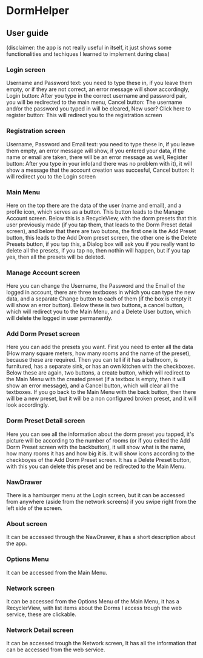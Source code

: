# DormHelper

## User guide

(disclaimer: the app is not really useful in itself, it just shows some functionalities and techiques I learned to implement during class)

### Login screen
Username and Password text: you need to type these in, if you leave them empty, or if they are not correct, an error message will show accordingly,
Login button: After you type in the correct username and password pair, you will be redirected to the main menu,
Cancel button: The username and/or the password you typed in will be cleared,
New user? Click here to register button: This will redirect you to the registration screen

### Registration screen
Username, Password and Email text: you need to type these in, if you leave them empty, an error message will show, if you entered your data, if the name or email are taken, there will be an error message as well,
Register button: After you type in your info(and there was no problem with it), it will show a message that the account creation was succesful,
Cancel button: It will redirect you to the Login screen

### Main Menu
Here on the top there are the data of the user (name and email), and a profile icon, which serves as a button. This button leads to the Manage Account screen. Below this is a RecycleView, with the dorm presets that this user previously made (if you tap them, that leads to the Dorm Preset detail screen), and below that there are two butons, the first one is the Add Preset button, this leads to the Add Drom preset screen, the other one is the Delete Presets button, if you tap this, a Dialog box will ask you if you really want to delete all the presets, if you tap no, then nothin will happen, but if you tap yes, then all the presets will be deleted. 

### Manage Account screen
Here you can change the Username, the Password and the Email of the logged in account, there are three textboxes in which you can type the new data, and a separate Change button to each of them (if the box is empty it will show an error button). Below these is two buttons, a cancel button, which will redirect you to the Main Menu, and a Delete User button, which will delete the logged in user permanently.

### Add Dorm Preset screen
Here you can add the presets you want. First you need to enter all the data (How many square meters, how many rooms and the name of the preset), because these are required. Then you can tell if it has a bathroom, is furnitured, has a separate sink, or has an own kitchen with the checkboxes. Below these are again, two buttons, a create button, which will redirect to the Main Menu with the created preset (if a textbox is empty, then it will show an error message), and a Cancel button, which will clear all the textboxes. If you go back to the Main Menu with the back button, then there will be a new preset, but it will be a non configured broken preset, and it will look accordingly.

### Dorm Preset Detail screen
Here you can see all the information about the dorm preset you tapped, it's picture will be according to the number of rooms (or if you exited the Add Dorm Preset screen with the backbutton), it will show what is the name, how many rooms it has and how big it is. It will show icons according to the checkboyes of the Add Dorm Preset screen. It has a Delete Preset button, with this you can delete this preset and be redirected to the Main Menu.

### NawDrawer
There is a hamburger menu at the Login screen, but it can be accessed from anywhere (aside from the network screens) if you swipe right from the left side of the screen.

### About screen
It can be accessed through the NawDrawer, it has a short description about the app.

### Options Menu
It can be accessed from the Main Menu.

### Network screen
It can be accessed from the Options Menu of the Main Menu, it has a RecyclerView, with list items about the Dorms I access trough the web service, these are clickable.

### Network Detail screen
It can be accessed trough the Network screen, It has all the information that can be accessed from the web service.

